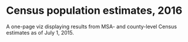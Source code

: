 # Census population estimates, 2016
A one-page viz displaying results from MSA- and county-level Census estimates as of July 1, 2015.
